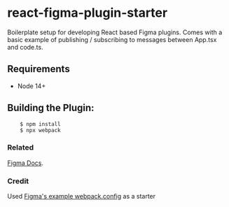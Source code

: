 # react-figma-plugin-starter

Boilerplate setup for developing React based Figma plugins. Comes with a basic example of publishing / subscribing to messages between App.tsx and code.ts.

## Requirements

- Node 14+

## Building the Plugin:

```
    $ npm install
    $ npx webpack
```

### Related

[Figma Docs](https://www.figma.com/plugin-docs).

### Credit

Used [Figma's example webpack.config](https://github.com/figma/plugin-samples/tree/master/react) as a starter

